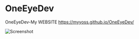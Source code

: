 # OneEyeDev
OneEyeDev-My WEBSITE
https://myyoss.github.io/OneEyeDev/

![Screenshot](https://user-images.githubusercontent.com/93940739/212028299-4d70e72c-5862-458d-b699-061c716ce3e5.png)

